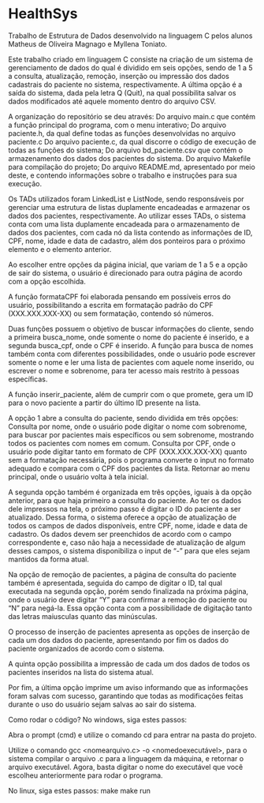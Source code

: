 # HealthSys

Trabalho de Estrutura de Dados desenvolvido na linguagem C pelos alunos Matheus de Oliveira Magnago e Myllena Toniato.

Este trabalho criado em linguagem C consiste na criação de um sistema de gerenciamento de dados do qual é dividido em seis opções, sendo de 1 a 5 a consulta, atualização, remoção, inserção ou impressão dos dados cadastrais do paciente no sistema, respectivamente. A última opção é a saída do sistema, dada pela letra Q (Quit), na qual possibilita salvar os dados modificados até aquele momento dentro do arquivo CSV.

A organização do repositório se deu através:
Do arquivo main.c que contém a função principal do programa, com o menu interativo;
Do arquivo paciente.h, da qual define todas as funções desenvolvidas no arquivo paciente.c
Do arquivo paciente.c, da qual discorre o código de execução de todas as funções do sistema;
Do arquivo bd_paciente.csv que contém o armazenamento dos dados dos pacientes do sistema.
Do arquivo Makefile para compilação do projeto;
Do arquivo README.md, apresentado por meio deste, e contendo informações sobre o trabalho e instruções para sua execução. 

Os TADs utilizados foram LinkedList e ListNode, sendo responsáveis por gerenciar uma estrutura de listas duplamente encadeadas e armazenar os dados dos pacientes, respectivamente. Ao utilizar esses TADs, o sistema conta com uma lista duplamente encadeada para o armazenamento de dados dos pacientes, com cada nó da lista contendo as informações de ID, CPF, nome, idade e data de cadastro, além dos ponteiros para o próximo elemento e o elemento anterior.

Ao escolher entre opções da página inicial, que variam de 1 a 5 e a opção de sair do sistema, o usuário é direcionado para outra página de acordo com a opção escolhida.

A função formataCPF foi elaborada pensando em possíveis erros do usuário, possibilitando a escrita em formatação padrão do CPF (XXX.XXX.XXX-XX) ou sem formatação, contendo só números.

Duas funções possuem o objetivo de buscar informações do cliente, sendo a primeira busca_nome, onde somente o nome do paciente é inserido, e a segunda busca_cpf, onde o CPF é inserido. A função para busca de nomes também conta com diferentes possibilidades, onde o usuário pode escrever somente o nome e ler uma lista de pacientes com aquele nome inserido, ou escrever o nome e sobrenome, para ter acesso mais restrito à pessoas específicas.

A função inserir_paciente, além de cumprir com o que promete, gera um ID para o novo paciente a partir do último ID presente na lista. 

A opção 1 abre a consulta do paciente, sendo dividida em três opções:
Consulta por nome, onde o usuário pode digitar o nome com sobrenome, para buscar por pacientes mais específicos ou sem sobrenome, mostrando todos os pacientes com nomes em comum.
Consulta por CPF, onde o usuário pode digitar tanto em formato de CPF (XXX.XXX.XXX-XX) quanto sem a formatação necessária, pois o programa converte o input no formato adequado e compara com o CPF dos pacientes da lista.
Retornar ao menu principal, onde o usuário volta à tela inicial.

A segunda opção também é organizada em três opções, iguais à da opção anterior, para que haja primeiro a consulta do paciente. Ao ter os dados dele impressos na tela, o próximo passo é digitar o ID do paciente a ser atualizado. Dessa forma, o sistema oferece a opção de atualização de todos os campos de dados disponíveis, entre CPF, nome, idade e data de cadastro. Os dados devem ser preenchidos de acordo com o campo correspondente e, caso não haja a necessidade de atualização de algum desses campos, o sistema disponibiliza o input de “-” para que eles sejam mantidos da forma atual. 

Na opção de remoção de pacientes, a página de consulta do paciente também é apresentada, seguida do campo de digitar o ID, tal qual executada na segunda opção, porém sendo finalizada na próxima página, onde o usuário deve digitar “Y” para confirmar a remoção do paciente ou “N” para negá-la. Essa opção conta com a possibilidade de digitação tanto das letras maiusculas quanto das minúsculas. 

O processo de inserção de pacientes apresenta as opções de inserção de cada um dos dados do paciente, apresentando por fim os dados do paciente organizados de acordo com o sistema.

A quinta opção possibilita a impressão de cada um dos dados de todos os pacientes inseridos na lista do sistema atual.

Por fim, a última opção imprime um aviso informando que as informações foram salvas com sucesso, garantindo que todas as modificações feitas durante o uso do usuário sejam salvas ao sair do sistema.

Como rodar o código?
	No windows, siga estes passos: 

Abra o prompt (cmd) e utilize o comando cd <caminho do arquivo> para entrar na pasta do projeto.

Utilize o comando gcc <nomearquivo.c> -o <nomedoexecutável>, para o sistema compilar o arquivo .c para a linguagem da máquina, e retornar o arquivo executável.
Agora, basta digitar o nome do executável que você escolheu anteriormente para rodar o programa.

  No linux, siga estes passos:
    make
    make run
